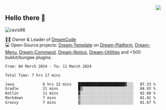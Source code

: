 <img align='right' src="https://github-readme-stats.vercel.app/api?username=Ravis96&show_icons=true">

## Hello there 👋
<p align="left"> <img src="https://komarev.com/ghpvc/?username=ravis96&label=Profile%20views&color=0e75b6&style=flat" alt="ravis96" /> </p>

👨‍💻 Owner & Leader of [DreamCode](https://github.com/DreamPoland) <br>
💻 Open-Source projects: [Dream-Template](https://github.com/DreamPoland/dream-template) on [Dream-Platform](https://github.com/DreamPoland/dream-platform), [Dream-Menu](https://github.com/DreamPoland/dream-menu), [Dream-Command](https://github.com/DreamPoland/dream-command), [Dream-Notice](https://github.com/DreamPoland/dream-notice), [Dream-Utilities](https://github.com/DreamPoland/dream-utilities) and +500 bukkit/bungee plugins.

<!--START_SECTION:waka-->

```txt
From: 04 March 2024 - To: 11 March 2024

Total Time: 7 hrs 17 mins

Java             6 hrs 22 mins   █████████████████████▓░░░   87.33 %
Gradle           21 mins         █▒░░░░░░░░░░░░░░░░░░░░░░░   04.93 %
Kotlin           11 mins         ▓░░░░░░░░░░░░░░░░░░░░░░░░   02.60 %
Markdown         7 mins          ▒░░░░░░░░░░░░░░░░░░░░░░░░   01.82 %
Groovy           7 mins          ▒░░░░░░░░░░░░░░░░░░░░░░░░   01.67 %
```

<!--END_SECTION:waka-->
